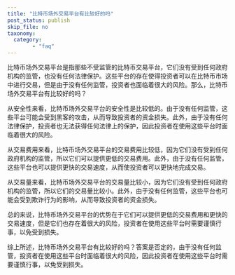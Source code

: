 ```yaml
---
title: "比特币场外交易平台有比较好的吗"
post_status: publish
skip_file: no
taxonomy:
  category:
        - "faq"
---
```


比特币场外交易平台是指那些不受监管的比特币交易平台，它们没有受到任何政府机构的监管，也没有任何法律保护。这些平台的存在使得投资者可以在比特币市场中进行交易，但是由于没有任何监管，投资者也面临着很大的风险。那么，比特币场外交易平台有比较好的吗？

从安全性来看，比特币场外交易平台的安全性是比较低的。由于没有任何监管，这些平台可能会受到黑客的攻击，从而导致投资者的资金损失。此外，由于没有任何法律保护，投资者也无法获得任何法律上的保护，因此投资者在使用这些平台时面临着很大的风险。

从交易费用来看，比特币场外交易平台的交易费用比较低，因为它们没有受到任何政府机构的监管，所以它们可以提供更低的交易费用。此外，由于没有任何监管，这些平台也可以提供更快的交易速度，从而使投资者可以更快地完成交易。

从交易量来看，比特币场外交易平台的交易量比较小，因为它们没有受到任何政府机构的监管，所以它们的交易量比较小。此外，由于没有任何监管，这些平台也可能会受到欺诈行为的影响，从而导致投资者的资金损失。

总的来说，比特币场外交易平台的优势在于它们可以提供更低的交易费用和更快的交易速度，但是它们也存在着很大的风险，投资者在使用这些平台时需要谨慎行事，以免受到损失。

综上所述，比特币场外交易平台有比较好的吗？答案是否定的，由于没有任何监管，投资者在使用这些平台时面临着很大的风险，因此投资者在使用这些平台时需要谨慎行事，以免受到损失。
